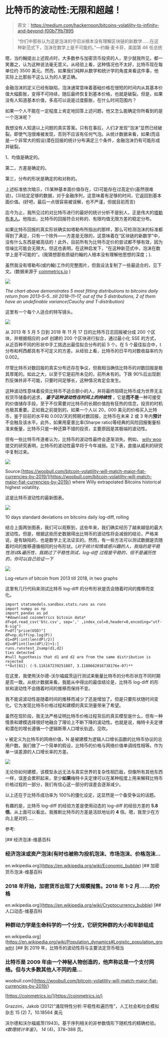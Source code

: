 # 比特币的波动性:无限和超越！

> 原文：<https://medium.com/hackernoon/bitcoins-volatility-to-infinity-and-beyond-f00b71fb7895>

> “你们中那些认为这是泡沫的守旧派根本没有理解区块链的新数学……在这种新范式下，泡沫在数学上是不可能的。”—约翰·麦卡菲，美国第 46 任总统

嗯，当约翰提出上述观点时，大多数参与加密货币投资的人，至少就我所见，都一笑置之，认为这种说法毫无意义。从经验上看，这种情况也不太好，比特币现在每单位约 3500 美元。然而，如果我们纯粹从数学和统计学的角度来看这件事，他实际上比那些不这么认为的人更正确。

金融泡沫的定义已经有缺陷，泡沫通常意味着基础价格在很短的时间内从其基本价值大幅膨胀，变得不可持续，随后最终恢复到基本价格，也就是破裂。但是，如果没有人知道基本价值，多高可以说是过度膨胀，在什么时间范围内？

如果一个人不能在一定程度上肯定地回答上述问题，他又怎么能确定你所看到的是一个泡沫呢？

我想没有人知道以上问题的真实答案。只有在事后，人们才发现“泡沫”显然已经破裂。即使气泡很难被发现，否则不应该有任何气泡。从统计数据来看，如果(而且是一个非常大的假设)潜在回报的统计分布满足三个条件，金融泡沫仍有可能形成并破裂。

1、均值是确定的。

第二，方差是确定的。

第三，分布的形状是确定的和对称的。

上述标准依次暗示，(1)某种基本面价值存在，(2)可能存在过高定价(虽然很难说)，(3)给定足够的数据，对于金融序列，这意味着有足够的时间，它返回到基本面价值。(好吧，最后一点很容易被误解，也不严谨，但就目前而言)

迄今为止，我所见过的对比特币进行的最好的统计分析不是别人，正是伟大的[塔勒布本人](https://twitter.com/nntaleb/status/1034050292948639744)。他指出，比特币的回报符合对称的、有限均值无限方差的稳定分布。

如果比特币回报的真实形状确实如塔勒布所指出的那样，那么可检测泡沫的标准都得到了满足，只有一个除外——方差是无限的，这意味着在“区块链的新数学”中，没有什么东西是被高估的！此外，目前所有为比特币定价的尝试都不够有效，因为信噪比可能会无限大。但这也表明，在这种启发下，“在这种新范式中，泡沫在数学上是不可能的”。(我猜想那些质疑约翰的人根本没有理解他思想的深度；).

虽然我没有塔勒布(或约翰)工作的完整图片，但我设法复制了一些最适合的，见下文。(数据来源于 [coinmetrics.io](https://coinmetrics.io/) )

![](img/027405264ff83c40e8c72886bc7c14b2.png)

*The chart above demonstrates 5 most fitting distributions to bitcoins daily return from 2013–5–5…till 2018–11–17, out of the 5 distributions, 2 of them have an undefinable variance(Cauchy and T-distribution)*

这里有一个每个人适合的特写镜头。

![](img/60cfafe0d368eb9fcff4288be2778d16.png)

从 2013 年 5 月 5 日到 2018 年 11 月 17 日的比特币日志回报被分成 200 个区块，并根据相应的 pdf 创建的 200 个区块进行拟合，通过最小化 SSE 的方式，从近百种不同的形状中手工挑选出最佳拟合分布的前 5 个。在 5 个最佳拟合中，t 分布和柯西都具有不可定义的方差。从经验上看，比特币的日平均对数收益率约为 0.002。

尽管比特币对数回报的真实分布还存在争议，但我相当确信比特币的对数回报是极其厚尾的。如此之大，以至于它是前所未见的，前所未有的。下跌 90%后出现剧烈反弹并非不可能，只要时间足够长，这种情况肯定会发生。

这种波动性意味着投资比特币不适合胆小的人，并将最终阻碍比特币成为世界无主权货币储备的追求， ***鉴于这种波动性在时间上的持续性*** ，它是**而不是**一种可接受的价值储存手段，至于不仅需要对比特币的长期价值抱有狂热的信念，投资的时机也极其重要。正如我之前提到的，如果一个人以 20，000 美元的价格买入比特币，鉴于目前的水平和 0.002/天的预期对数回报，比特币在未来 2 或 3 年内**预计**不会触及该水平。此外，如果用夏普比率(Sharpe ratio)等经典的风险回报衡量标准来衡量，比特币只是一种还算不错的投资，主要原因是其极端的波动性。

但有一些比特币传道者认为，比特币的波动性最终会逐渐消失。例如， [willy woo](https://woobull.com/bitcoin-volatility-will-match-major-fiat-currencies-by-2019/) 提交的研究表明，比特币的波动性最早将于今年减弱。见下表，直接从威利的研究中复制过来。

![](img/72baf096b6ecd5d765a4c18b50f87603.png)

Source:[https://woobull.com/bitcoin-volatility-will-match-major-fiat-currencies-by-2019/](https://woobull.com/bitcoin-volatility-will-match-major-fiat-currencies-by-2019/) where Willy extrapolated Bitcoins historical highest volatility.

这是比特币波动性的最新图表。

![](img/453f8412a08e8669b83e891f7571e46a.png)

10 days standard deviations on bitcoins daily log-diff, rolling

结合上面两张图表，我们可以观察到，这些年来，我们确实经历了越来越低的最大波动性。但是，根据这些历史数据得出比特币的波动性将会减弱的结论，严格来说，是有缺陷的，也是数学上无法证实的。然而，有一些方法可以测试数据是否随着时间的推移遵循相同的分布形状。(*对于统计知情或感兴趣的人，我指的是平稳性测试&遍历性，我跳过了平稳性测试，log-diff 过程是平稳的，但不是遍历性的，你可以自己验证一下*

![](img/bd69472886b1a5ce47e50db34c214a3e.png)

Log-return of bitcoin from 2013 till 2018, in two graphs

这里有几行代码来测试比特币 log-diff 的分布形状是否会随着时间的推移而变化。

```
import statsmodels.sandbox.stats.runs as runs
import numpy as np
import pandas as pd
*#download coinmetrics bitcoin data*
df=pd.read_csv('btc.csv', sep=',' ,index_col=0,header=0,encoding="utf-8-sig")
P=df["price(USD)"]
dP=np.diff(np.log(P))
d1=dP[:int(len(dP)/2)]
d2=dP[int(len(dP)/2)+1:]
runs.runstest_2samp(d1,d2)
ties detected
#null hypothesis that d1 and d2 are from the same distribution is rejected
**Out[61]: (-5.116167239251087, 3.1180662016738176e-07)**
```

在这里，我使用沃尔德-沃尔福威茨运行测试来衡量比特币的分布形状在不同时期是否一致。从统计数据来看，我能从中得出的最佳结论是，比特币 log-diff 的形状和波动性不会随着时间的推移而保持不变。

我不能说波动性是随着时间的推移而减少了还是增加了。但是只要形状随时间变化。它为发现比特币价格过程和建模的真实测量带来了希望。

虽然在现阶段，我无法严格证明比特币价格过程背后的真实模型是什么，但有一种情景和建模选择很好地融合了理论上不断下降的波动性。也就是说，梅特卡夫定律和潜在的增长遵循一个逻辑斯蒂人口增长轨迹。见吹。

v 被定义为比特币的网络价值，N 是被建模为逻辑人口增长函数的比特币协议的总用户数。我们做了一个简单的假设，比特币的价格与网络价值单调线性相等。作为单一误差源的人口增长率的方差。

![](img/c061ee9611c81a32864fab3a3c73a483.png)

无论你如何建模，该模型永远无法与真实世界的复杂性相匹敌，但像所有其他东西一样，误差会累积起来，至少**如果**梅特卡夫定律可以在某种程度上用来解释比特币价格过程的一部分，我们有信心这一部分的误差会逐渐减少。

以上还在于比特币成功率为 100%的僵化设定，这显然是一个备受争议的话题。

有趣的是，比特币 log-diff 的经验方差是使用动态的 log-diff 的经验方差的 **5.8 倍**。从上面可以看出，我推断比特币的方差是活跃地址的 **4** 倍。嗯，我至少在方向上是对的…..

参考:

[](https://en.wikipedia.org/wiki/Economic_bubble) [## 经济泡沫-维基百科

### 经济泡沫或资产泡沫(有时也被称为投机泡沫、市场泡沫、价格泡沫…

en.wikipedia.org](https://en.wikipedia.org/wiki/Economic_bubble) [](https://en.wikipedia.org/wiki/Cryptocurrency_bubble) [## 加密货币泡沫-维基百科

### 2018 年开始，加密货币出现了大规模抛售。2018 年 1-2 月……的价格

en.wikipedia.org](https://en.wikipedia.org/wiki/Cryptocurrency_bubble) [](https://en.wikipedia.org/wiki/Population_dynamics#Logistic_population_growth) [## 人口动态-维基百科

### 种群动力学是生命科学的一个分支，它研究种群的大小和年龄组成

en.wikipedia.org](https://en.wikipedia.org/wiki/Population_dynamics#Logistic_population_growth) [](https://woobull.com/bitcoin-volatility-will-match-major-fiat-currencies-by-2019/) [## 到 2019 年，比特币的波动性将与主要法定货币相当

### 比特币是 2009 年由一个神秘人物创造的，他声称这是一个支付网络。但与大多数其他人不同的是…

woobull.com](https://woobull.com/bitcoin-volatility-will-match-major-fiat-currencies-by-2019/) 

[https://coinmetrics.io/](https://coinmetrics.io/)

Grazzini，Jakob (2012)“涌现特性分析:平稳性和遍历性”，人工社会和社会模拟杂志 15 (2) 7。10.18564 美元

沃尔德和沃尔福威茨(1943)。基于序列相关的非参数情形下随机性的精确检验。*《数理统计年鉴》*， *14* (4)，378–388 页。